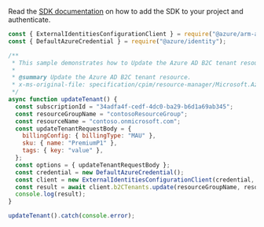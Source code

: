Read the [SDK documentation](https://github.com/Azure/azure-sdk-for-js/blob/%40azure%2Farm-azureadexternalidentities_1.0.0/sdk/azureadexternalidentities/arm-azureadexternalidentities/README.md) on how to add the SDK to your project and authenticate.

```javascript
const { ExternalIdentitiesConfigurationClient } = require("@azure/arm-azureadexternalidentities");
const { DefaultAzureCredential } = require("@azure/identity");

/**
 * This sample demonstrates how to Update the Azure AD B2C tenant resource.
 *
 * @summary Update the Azure AD B2C tenant resource.
 * x-ms-original-file: specification/cpim/resource-manager/Microsoft.AzureActiveDirectory/stable/2021-04-01/examples/updateTenant.json
 */
async function updateTenant() {
  const subscriptionId = "34adfa4f-cedf-4dc0-ba29-b6d1a69ab345";
  const resourceGroupName = "contosoResourceGroup";
  const resourceName = "contoso.onmicrosoft.com";
  const updateTenantRequestBody = {
    billingConfig: { billingType: "MAU" },
    sku: { name: "PremiumP1" },
    tags: { key: "value" },
  };
  const options = { updateTenantRequestBody };
  const credential = new DefaultAzureCredential();
  const client = new ExternalIdentitiesConfigurationClient(credential, subscriptionId);
  const result = await client.b2CTenants.update(resourceGroupName, resourceName, options);
  console.log(result);
}

updateTenant().catch(console.error);
```
